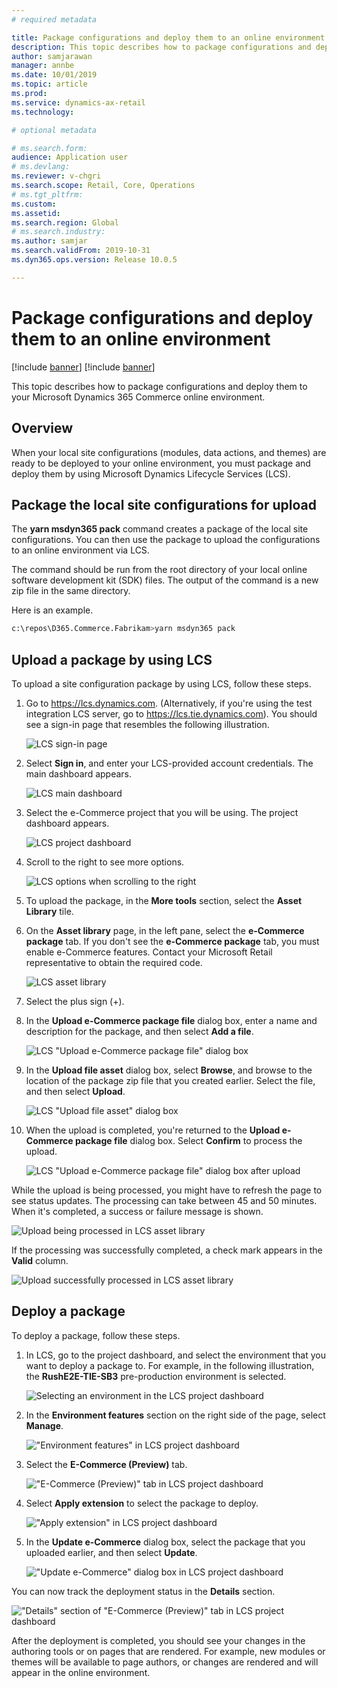 ```yaml
---
# required metadata

title: Package configurations and deploy them to an online environment
description: This topic describes how to package configurations and deploy them to your Microsoft Dynamics 365 Commerce online environment.
author: samjarawan
manager: annbe
ms.date: 10/01/2019
ms.topic: article
ms.prod: 
ms.service: dynamics-ax-retail
ms.technology: 

# optional metadata

# ms.search.form: 
audience: Application user
# ms.devlang: 
ms.reviewer: v-chgri
ms.search.scope: Retail, Core, Operations
# ms.tgt_pltfrm: 
ms.custom: 
ms.assetid: 
ms.search.region: Global
# ms.search.industry: 
ms.author: samjar
ms.search.validFrom: 2019-10-31
ms.dyn365.ops.version: Release 10.0.5

---
```


# Package configurations and deploy them to an online environment

[!include [banner](../includes/preview-banner.md)]
[!include [banner](../includes/banner.md)]

This topic describes how to package configurations and deploy them to your Microsoft Dynamics 365 Commerce online environment.

## Overview

When your local site configurations (modules, data actions, and themes) are ready to be deployed to your online environment, you must package and deploy them by using Microsoft Dynamics Lifecycle Services (LCS).

## Package the local site configurations for upload

The **yarn msdyn365 pack** command creates a package of the local site configurations. You can then use the package to upload the configurations to an online environment via LCS.

The command should be run from the root directory of your local online software development kit (SDK) files. The output of the command is a new zip file in the same directory.

Here is an example.

``` bash
c:\repos\D365.Commerce.Fabrikam>yarn msdyn365 pack
```

## Upload a package by using LCS

To upload a site configuration package by using LCS, follow these steps.

1. Go to <https://lcs.dynamics.com>. (Alternatively, if you're using the test integration LCS server, go to <https://lcs.tie.dynamics.com>). You should see a sign-in page that resembles the following illustration.

    ![LCS sign-in page](media/lcs-deploy-1.png)

1. Select **Sign in**, and enter your LCS-provided account credentials. The main dashboard appears.

    ![LCS main dashboard](media/lcs-deploy-2.png)

1. Select the e-Commerce project that you will be using. The project dashboard appears.

    ![LCS project dashboard](media/lcs-deploy-3.png)

1. Scroll to the right to see more options.

    ![LCS options when scrolling to the right](media/lcs-deploy-4.png)

1. To upload the package, in the **More tools** section, select the **Asset Library** tile.
1. On the **Asset library** page, in the left pane, select the **e-Commerce package** tab. If you don't see the **e-Commerce package** tab, you must enable e-Commerce features. Contact your Microsoft Retail representative to obtain the required code.

    ![LCS asset library](media/lcs-deploy-5.png)

1. Select the plus sign (+).
1. In the **Upload e-Commerce package file** dialog box, enter a name and description for the package, and then select **Add a file**.

    ![LCS "Upload e-Commerce package file" dialog box](media/lcs-deploy-6.png)

1. In the **Upload file asset** dialog box, select **Browse**, and browse to the location of the package zip file that you created earlier. Select the file, and then select **Upload**.

    ![LCS "Upload file asset" dialog box](media/lcs-deploy-7.png)

1. When the upload is completed, you're returned to the **Upload e-Commerce package file** dialog box. Select **Confirm** to process the upload.

    ![LCS "Upload e-Commerce package file" dialog box after upload](media/lcs-deploy-8.png)

While the upload is being processed, you might have to refresh the page to see status updates. The processing can take between 45 and 50 minutes. When it's completed, a success or failure message is shown.

![Upload being processed in LCS asset library](media/lcs-deploy-9.png)

If the processing was successfully completed, a check mark appears in the **Valid** column.

![Upload successfully processed in LCS asset library](media/lcs-deploy-10.png)

## Deploy a package

To deploy a package, follow these steps.

1. In LCS, go to the project dashboard, and select the environment that you want to deploy a package to. For example, in the following illustration, the **RushE2E-TIE-SB3** pre-production environment is selected.

    ![Selecting an environment in the LCS project dashboard](media/lcs-deploy-11.png)

1. In the **Environment features** section on the right side of the page, select **Manage**.

    !["Environment features" in LCS project dashboard](media/lcs-deploy-12.png)

1. Select the **E-Commerce (Preview)** tab.

    !["E-Commerce (Preview)" tab in LCS project dashboard](media/lcs-deploy-13.png)

1. Select **Apply extension** to select the package to deploy.

    !["Apply extension" in LCS project dashboard](media/lcs-deploy-14.png)

1. In the **Update e-Commerce** dialog box, select the package that you uploaded earlier, and then select **Update**.

    !["Update e-Commerce" dialog box in LCS project dashboard](media/lcs-deploy-15.png)

You can now track the deployment status in the **Details** section.

!["Details" section of "E-Commerce (Preview)" tab in LCS project dashboard](media/lcs-deploy-16.png)

After the deployment is completed, you should see your changes in the authoring tools or on pages that are rendered. For example, new modules or themes will be available to page authors, or changes are rendered and will appear in the online environment.
